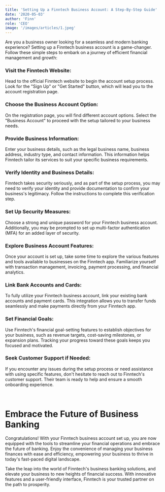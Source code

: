 ```yaml
---
title: 'Setting Up a Finntech Business Account: A Step-By-Step Guide'
date: '2020-05-03'
author: 'Finn'
role: 'CEO'
image: '/images/articles/1.jpeg'
---
```


Are you a business owner looking for a seamless and modern banking experience? Setting up a Finntech business account is a game-changer. Follow these simple steps to embark on a journey of efficient financial management and growth:

### Visit the Finntech Website:

Head to the official Finntech website to begin the account setup process. Look for the "Sign Up" or "Get Started" button, which will lead you to the account registration page.

### Choose the Business Account Option:

On the registration page, you will find different account options. Select the "Business Account" to proceed with the setup tailored to your business needs.

### Provide Business Information:

Enter your business details, such as the legal business name, business address, industry type, and contact information. This information helps Finntech tailor its services to suit your specific business requirements.

### Verify Identity and Business Details:

Finntech takes security seriously, and as part of the setup process, you may need to verify your identity and provide documentation to confirm your business's legitimacy. Follow the instructions to complete this verification step.

### Set Up Security Measures:

Choose a strong and unique password for your Finntech business account. Additionally, you may be prompted to set up multi-factor authentication (MFA) for an added layer of security.

### Explore Business Account Features:

Once your account is set up, take some time to explore the various features and tools available to businesses on the Finntech app. Familiarize yourself with transaction management, invoicing, payment processing, and financial analytics.

### Link Bank Accounts and Cards:

To fully utilize your Finntech business account, link your existing bank accounts and payment cards. This integration allows you to transfer funds seamlessly and make payments directly from your Finntech app.

### Set Financial Goals:

Use Finntech's financial goal-setting features to establish objectives for your business, such as revenue targets, cost-saving milestones, or expansion plans. Tracking your progress toward these goals keeps you focused and motivated.

### Seek Customer Support if Needed:

If you encounter any issues during the setup process or need assistance with using specific features, don't hesitate to reach out to Finntech's customer support. Their team is ready to help and ensure a smooth onboarding experience.

&nbsp;

# Embrace the Future of Business Banking


Congratulations! With your Finntech business account set up, you are now equipped with the tools to streamline your financial operations and embrace the future of banking. Enjoy the convenience of managing your business finances with ease and efficiency, empowering your business to thrive in today's fast-paced digital landscape.

Take the leap into the world of Finntech's business banking solutions, and elevate your business to new heights of financial success. With innovative features and a user-friendly interface, Finntech is your trusted partner on the path to prosperity.
